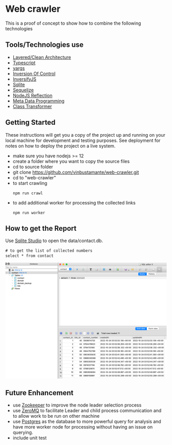 # Web crawler

This is a proof of concept to show how to combine the following technologies

## Tools/Technologies use

- [Layered/Clean Architecture](https://blog.cleancoder.com/uncle-bob/2012/08/13/the-clean-architecture.html "link title")
- [Typescript](https://www.typescriptlang.org/ "link title")
- [yargs](https://www.npmjs.com/package/yargs "link title")
- [Inversion Of Control](https://en.wikipedia.org/wiki/Inversion_of_control "link title")
- [InversifyJS](https://inversify.io/ "link title")
- [Sqlite](https://www.sqlite.org/index.html "link title")
- [Sequelize](https://sequelize.org/ "link title")
- [NodeJS Reflection](https://developer.mozilla.org/en-US/docs/Web/JavaScript/Reference/Global_Objects/Reflect "link title")
- [Meta Data Programming](https://en.wikipedia.org/wiki/Metaprogramming#:~:text=Metaprogramming%20is%20a%20programming%20technique,even%20modify%20itself%20while%20running. "link title")
- [Class Transformer](https://www.npmjs.com/package/class-transformer "link title")

## Getting Started

These instructions will get you a copy of the project up and running on your local machine for development and testing purposes. See deployment for notes on how to deploy the project on a live system.

- make sure you have nodejs >= 12
- create a folder where you want to copy the source files
- cd to source folder
- git clone https://github.com/vinbustamante/web-crawler.git
- cd to "web-crawler"
- to start crawling
  ```
  npm run crawl
  ```
- to add additional worker for processing the collected links
  ```
  npm run worker
  ```

## How to get the Report

Use [Sqlite Studio](https://sqlitestudio.pl/ "link title") to open the data/contact.db.

```
# to get the list of collected numbers
select * from contact
```

![Serverless Architecture](assets/sqlite-studio.png)

## Future Enhancement

- use [Zookeeper](https://zookeeper.apache.org/ "link title") to improve the node leader selection process
- use [ZeroMQ](https://zeromq.org/ "link title") to facilitate Leader and child process communication and to allow work to be run on other machine
- use [Postgres](https://www.postgresql.org/ "link title") as the database to more powerful query for analysis and have more worker node for processing without having an issue on querying.
- include unit test
